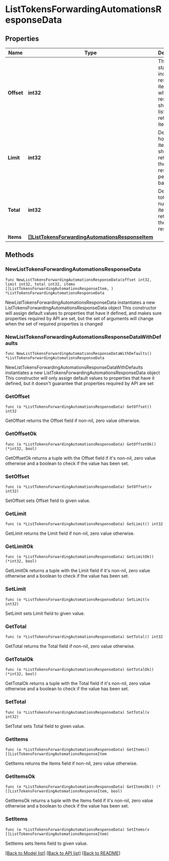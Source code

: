 # ListTokensForwardingAutomationsResponseData

## Properties

Name | Type | Description | Notes
------------ | ------------- | ------------- | -------------
**Offset** | **int32** | The starting index of the response items, i.e. where the response should start listing the returned items. | 
**Limit** | **int32** | Defines how many items should be returned in the response per page basis. | 
**Total** | **int32** | Defines the total number of items returned in the response. | 
**Items** | [**[]ListTokensForwardingAutomationsResponseItem**](ListTokensForwardingAutomationsResponseItem.md) |  | 

## Methods

### NewListTokensForwardingAutomationsResponseData

`func NewListTokensForwardingAutomationsResponseData(offset int32, limit int32, total int32, items []ListTokensForwardingAutomationsResponseItem, ) *ListTokensForwardingAutomationsResponseData`

NewListTokensForwardingAutomationsResponseData instantiates a new ListTokensForwardingAutomationsResponseData object
This constructor will assign default values to properties that have it defined,
and makes sure properties required by API are set, but the set of arguments
will change when the set of required properties is changed

### NewListTokensForwardingAutomationsResponseDataWithDefaults

`func NewListTokensForwardingAutomationsResponseDataWithDefaults() *ListTokensForwardingAutomationsResponseData`

NewListTokensForwardingAutomationsResponseDataWithDefaults instantiates a new ListTokensForwardingAutomationsResponseData object
This constructor will only assign default values to properties that have it defined,
but it doesn't guarantee that properties required by API are set

### GetOffset

`func (o *ListTokensForwardingAutomationsResponseData) GetOffset() int32`

GetOffset returns the Offset field if non-nil, zero value otherwise.

### GetOffsetOk

`func (o *ListTokensForwardingAutomationsResponseData) GetOffsetOk() (*int32, bool)`

GetOffsetOk returns a tuple with the Offset field if it's non-nil, zero value otherwise
and a boolean to check if the value has been set.

### SetOffset

`func (o *ListTokensForwardingAutomationsResponseData) SetOffset(v int32)`

SetOffset sets Offset field to given value.


### GetLimit

`func (o *ListTokensForwardingAutomationsResponseData) GetLimit() int32`

GetLimit returns the Limit field if non-nil, zero value otherwise.

### GetLimitOk

`func (o *ListTokensForwardingAutomationsResponseData) GetLimitOk() (*int32, bool)`

GetLimitOk returns a tuple with the Limit field if it's non-nil, zero value otherwise
and a boolean to check if the value has been set.

### SetLimit

`func (o *ListTokensForwardingAutomationsResponseData) SetLimit(v int32)`

SetLimit sets Limit field to given value.


### GetTotal

`func (o *ListTokensForwardingAutomationsResponseData) GetTotal() int32`

GetTotal returns the Total field if non-nil, zero value otherwise.

### GetTotalOk

`func (o *ListTokensForwardingAutomationsResponseData) GetTotalOk() (*int32, bool)`

GetTotalOk returns a tuple with the Total field if it's non-nil, zero value otherwise
and a boolean to check if the value has been set.

### SetTotal

`func (o *ListTokensForwardingAutomationsResponseData) SetTotal(v int32)`

SetTotal sets Total field to given value.


### GetItems

`func (o *ListTokensForwardingAutomationsResponseData) GetItems() []ListTokensForwardingAutomationsResponseItem`

GetItems returns the Items field if non-nil, zero value otherwise.

### GetItemsOk

`func (o *ListTokensForwardingAutomationsResponseData) GetItemsOk() (*[]ListTokensForwardingAutomationsResponseItem, bool)`

GetItemsOk returns a tuple with the Items field if it's non-nil, zero value otherwise
and a boolean to check if the value has been set.

### SetItems

`func (o *ListTokensForwardingAutomationsResponseData) SetItems(v []ListTokensForwardingAutomationsResponseItem)`

SetItems sets Items field to given value.



[[Back to Model list]](../README.md#documentation-for-models) [[Back to API list]](../README.md#documentation-for-api-endpoints) [[Back to README]](../README.md)


